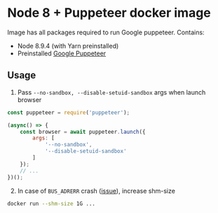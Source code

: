 # Node 8 + Puppeteer docker image

Image has all packages required to run Google puppeteer. Contains:

* Node 8.9.4 (with Yarn preinstalled)
* Preinstalled [Google Puppeteer](https://github.com/GoogleChrome/puppeteer)

## Usage

1. Pass `--no-sandbox, --disable-setuid-sandbox` args when launch browser

```js
const puppeteer = require('puppeteer');

(async() => {
    const browser = await puppeteer.launch({
        args: [
            '--no-sandbox',
            '--disable-setuid-sandbox'
        ]
    });
    // ...
})();
```

2. In case of `BUS_ADRERR` crash ([issue](https://bugs.chromium.org/p/chromium/issues/detail?id=571394)), increase shm-size

```bash
docker run --shm-size 1G ...
```
